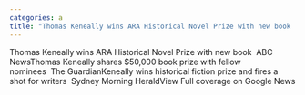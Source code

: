 ```yaml
---
categories: a
title: "Thomas Keneally wins ARA Historical Novel Prize with new book  ABC News"
---
```

Thomas Keneally wins ARA Historical Novel Prize with new book&nbsp;&nbsp;ABC NewsThomas Keneally shares $50,000 book prize with fellow nominees&nbsp;&nbsp;The GuardianKeneally wins historical fiction prize and fires a shot for writers&nbsp;&nbsp;Sydney Morning HeraldView Full coverage on Google News